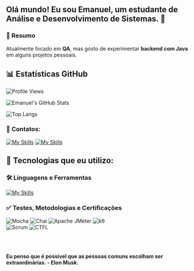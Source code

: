## Olá mundo! Eu sou Emanuel, um estudante de Análise e Desenvolvimento de Sistemas.  👋
### 🎯 Resumo
Atualmente focado em **QA**, mas gosto de experimentar **backend com Java** em alguns projetos pessoais.

## 📊 Estatísticas GitHub

![Profile Views](https://komarev.com/ghpvc/?username=Emanuel-Lira&style=for-the-badge&color=8D4B98)

![Emanuel's GitHub Stats](https://github-readme-stats.vercel.app/api?username=Emanuel-Lira&show_icons=true&theme=tokyonight&icon_color=8D4B98&title_color=8D4B98&text_color=ffffff&bg_color=000000)

![Top Langs](https://github-readme-stats.vercel.app/api/top-langs/?username=Emanuel-Lira&layout=compact&theme=tokyonight&title_color=8D4B98&text_color=ffffff&bg_color=000000)


### 📱 **Contatos:**
[![My Skills](https://skillicons.dev/icons?i=instagram&perline=3&theme)](https://www.instagram.com/emanuell.sl_/)
[![My Skills](https://skillicons.dev/icons?i=linkedin&perline=3)](https://www.linkedin.com/in/emanuel-silvalb/)


## 🚀 Tecnologias que eu utilizo:

### 🛠️ Linguagens e Ferramentas
[![My Skills](https://skillicons.dev/icons?i=java,docker,aws,bootstrap,cypress,gherkin,graphql,mysql,postman,figma,python,swift&perline=6&theme=dark)](https://skillicons.dev)

### ✅ Testes, Metodologias e Certificações
![Mocha](https://img.shields.io/badge/Mocha-541F52?style=for-the-badge&logo=mocha&logoColor=white)
![Chai](https://img.shields.io/badge/Chai-541F52?style=for-the-badge&logo=chai&logoColor=white)
![Apache JMeter](https://img.shields.io/badge/JMeter-541F52?style=for-the-badge&logo=apachejmeter&logoColor=white)
![k6](https://img.shields.io/badge/k6-541F52?style=for-the-badge&logo=k6&logoColor=white)  
![Scrum](https://img.shields.io/badge/Scrum-541F52?style=for-the-badge&logo=scrumalliance&logoColor=white)
![CTFL](https://img.shields.io/badge/CTFL-541F52?style=for-the-badge&logo=testinglibrary&logoColor=white)






<!-- <img align ="center" alt"" src="" /> -->

</div>
<br/>
<br/>

**Eu penso que é possível que as pessoas comuns escolham ser extraordinárias. - Elon Musk.**

